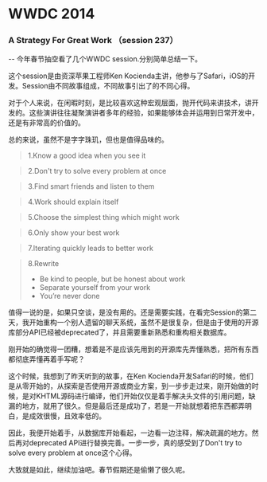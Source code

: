 # WWDC 2014 
### A Strategy For Great Work （session 237）
--
今年春节抽空看了几个WWDC session.分别简单总结一下。

这个session是由资深苹果工程师Ken Kocienda主讲，他参与了Safari，iOS的开发。Session由不同故事组成，不同故事引出了的不同心得。

对于个人来说，在闲暇时刻，是比较喜欢这种宏观层面，抛开代码来讲技术，讲开发的。这些演讲往往凝聚演讲者多年的经验，如果能够体会并运用到日常开发中，还是有非常高的价值的。

总的来说，虽然不是字字珠玑，但也是值得品味的。

>1.Know a good idea when you see it 
   

>2.Don't try to solve every problem at once 

>3.Find smart friends and listen to them 

>4.Work should explain itself

>5.Choose the simplest thing which might work 

>6.Only show your best work

>7.Iterating quickly leads to better work
 
>8.Rewrite 
>
> - Be kind to people, but be honest about work 
> - Separate yourself from your work 
> - You’re never done

值得一说的是，如果只空谈，是没有用的。还是需要实践，在看完Session的第二天，我开始重构一个别人遗留的聊天系统，虽然不是很复杂，但是由于使用的开源库部分API已经被deprecated了，并且需要重新熟悉和重构相关数据库。

刚开始的确觉得一团糟，想着是不是应该先用到的开源库先弄懂熟悉，把所有东西都彻底弄懂再着手写呢？

这个时候，我想到了昨天听到的故事，在Ken Kocienda开发Safari的时候，他们是从零开始的，从探索是否使用开源或商业方案，到一步步走过来，刚开始做的时候，是对KHTML源码进行编译，他们开始仅仅是着手解决头文件的引用问题，缺漏的地方，就用了很久。但是最后还是成功了，若是一开始就想着把东西都弄明白，是成效很慢，且效率低的。

因此，我便开始着手，从数据库开始看起，一边看一边注释，解决疏漏的地方。然后再对deprecated API进行替换完善。一步一步，真的感受到了Don't try to solve every problem at once这个心得。

大致就是如此，继续加油吧。春节假期还是偷懒了很久呢。

